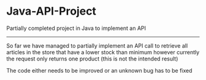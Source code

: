 # Java-API-Project
Partially completed project in Java to implement an API

--------------------------------------------------------

So far we have managed to partially implement an API call to retrieve all articles in the store that have a lower stock than minimum
however currently the request only returns one product (this is not the intended result)

The code either needs to be improved or an unknown bug has to be fixed
